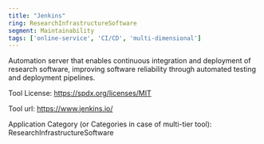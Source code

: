 ```yaml
---
title: "Jenkins"
ring: ResearchInfrastructureSoftware
segment: Maintainability
tags: ['online-service', 'CI/CD', 'multi-dimensional']
---
```

Automation server that enables continuous integration and deployment of research software, improving software reliability through automated testing and deployment pipelines.

Tool License: https://spdx.org/licenses/MIT

Tool url: https://www.jenkins.io/

Application Category (or Categories in case of multi-tier tool): ResearchInfrastructureSoftware
